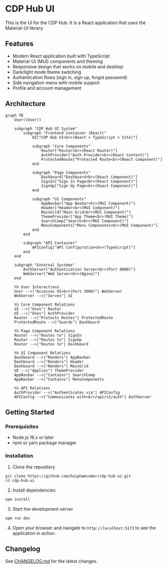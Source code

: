# CDP Hub UI

This is the UI for the CDP Hub. It is a React application that uses the Material-UI library.

## Features

- Modern React application built with TypeScript
- Material-UI (MUI) components and theming
- Responsive design that works on mobile and desktop
- Dark/light mode theme switching
- Authentication flows (sign in, sign up, forgot password)
- Side navigation menu with mobile support
- Profile and account management

## Architecture

```mermaid
graph TB
    User((User))

    subgraph "CDP Hub UI System"
        subgraph "Frontend Container (React)"
            UI["CDP Hub UI<br>(React + TypeScript + Vite)"]
            
            subgraph "Core Components"
                Router["Router<br>(React Router)"]
                AuthProvider["Auth Provider<br>(React Context)"]
                ProtectedRoute["Protected Route<br>(React Component)"]
            end

            subgraph "Page Components"
                Dashboard["Dashboard<br>(React Component)"]
                SignIn["Sign In Page<br>(React Component)"]
                SignUp["Sign Up Page<br>(React Component)"]
            end

            subgraph "UI Components"
                AppNavbar["App Navbar<br>(MUI Component)"]
                Header["Header<br>(MUI Component)"]
                MainGrid["Main Grid<br>(MUI Component)"]
                ThemeProvider["App Theme<br>(MUI Theme)"]
                SearchComp["Search<br>(MUI Component)"]
                MenuComponents["Menu Components<br>(MUI Component)"]
            end
        end

        subgraph "API Container"
            APIConfig["API Configuration<br>(TypeScript)"]
        end
    end

    subgraph "External Systems"
        AuthServer["Authentication Server<br>(Port 8080)"]
        WebServer["Web Server<br>(Nginx)"]
    end

    %% User Interactions
    User -->|"Accesses UI<br>(Port 3000)"| WebServer
    WebServer -->|"Serves"| UI

    %% Core Component Relations
    UI -->|"Uses"| Router
    UI -->|"Uses"| AuthProvider
    Router -->|"Protects Routes"| ProtectedRoute
    ProtectedRoute -->|"Guards"| Dashboard

    %% Page Component Relations
    Router -->|"Routes to"| SignIn
    Router -->|"Routes to"| SignUp
    Router -->|"Routes to"| Dashboard

    %% UI Component Relations
    Dashboard -->|"Renders"| AppNavbar
    Dashboard -->|"Renders"| Header
    Dashboard -->|"Renders"| MainGrid
    UI -->|"Applies"| ThemeProvider
    AppNavbar -->|"Contains"| SearchComp
    AppNavbar -->|"Contains"| MenuComponents

    %% API Relations
    AuthProvider -->|"Authenticates via"| APIConfig
    APIConfig -->|"Communicates with<br>/api/v1/auth"| AuthServer
```

## Getting Started

### Prerequisites

- Node.js 16.x or later
- npm or yarn package manager

### Installation

1. Clone the repository

```bash
git clone https://github.com/haiphamcoder/cdp-hub-ui.git
cd cdp-hub-ui
```

2. Install dependencies

```bash
npm install
```

3. Start the development server

```bash
npm run dev
```

4. Open your browser and navigate to `http://localhost:5173` to see the application in action.

## Changelog

See [CHANGELOG.md](CHANGELOG.md) for the latest changes.